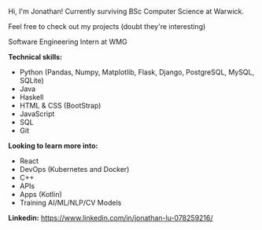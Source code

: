 Hi, I'm Jonathan! Currently surviving BSc Computer Science at Warwick.

Feel free to check out my projects (doubt they're interesting)

Software Engineering Intern at WMG

**Technical skills:** 
- Python (Pandas, Numpy, Matplotlib, Flask, Django, PostgreSQL, MySQL, SQLite)
- Java
- Haskell
- HTML & CSS (BootStrap)
- JavaScript
- SQL
- Git

**Looking to learn more into:**
- React
- DevOps (Kubernetes and Docker)
- C++
- APIs
- Apps (Kotlin)
- Training AI/ML/NLP/CV Models

**Linkedin:** https://www.linkedin.com/in/jonathan-lu-078259216/
<!---
JonathanLu2005/JonathanLu2005 is a ✨ special ✨ repository because its `README.md` (this file) appears on your GitHub profile.
You can click the Preview link to take a look at your changes.
--->
